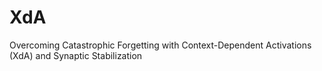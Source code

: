 # XdA
Overcoming Catastrophic Forgetting with Context-Dependent Activations (XdA) and Synaptic Stabilization
